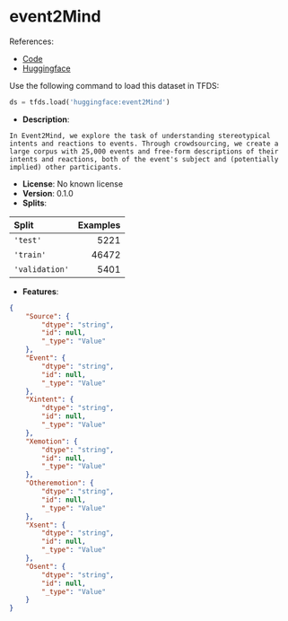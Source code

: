 # event2Mind

References:

*   [Code](https://github.com/huggingface/datasets/blob/master/datasets/event2Mind)
*   [Huggingface](https://huggingface.co/datasets/event2Mind)



Use the following command to load this dataset in TFDS:

```python
ds = tfds.load('huggingface:event2Mind')
```

*   **Description**:

```
In Event2Mind, we explore the task of understanding stereotypical intents and reactions to events. Through crowdsourcing, we create a large corpus with 25,000 events and free-form descriptions of their intents and reactions, both of the event's subject and (potentially implied) other participants.
```

*   **License**: No known license
*   **Version**: 0.1.0
*   **Splits**:

Split  | Examples
:----- | -------:
`'test'` | 5221
`'train'` | 46472
`'validation'` | 5401

*   **Features**:

```json
{
    "Source": {
        "dtype": "string",
        "id": null,
        "_type": "Value"
    },
    "Event": {
        "dtype": "string",
        "id": null,
        "_type": "Value"
    },
    "Xintent": {
        "dtype": "string",
        "id": null,
        "_type": "Value"
    },
    "Xemotion": {
        "dtype": "string",
        "id": null,
        "_type": "Value"
    },
    "Otheremotion": {
        "dtype": "string",
        "id": null,
        "_type": "Value"
    },
    "Xsent": {
        "dtype": "string",
        "id": null,
        "_type": "Value"
    },
    "Osent": {
        "dtype": "string",
        "id": null,
        "_type": "Value"
    }
}
```


